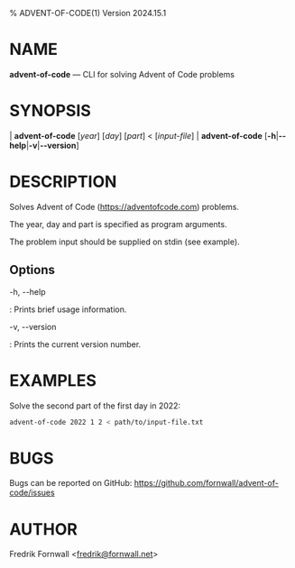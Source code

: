 % ADVENT-OF-CODE(1) Version 2024.15.1

NAME
====

**advent-of-code** — CLI for solving Advent of Code problems

SYNOPSIS
========

| **advent-of-code** \[_year_] \[_day_] \[_part_] < \[_input-file_]
| **advent-of-code** \[**-h**|**\--help**|**-v**|**\--version**]

DESCRIPTION
===========

Solves Advent of Code (https://adventofcode.com) problems.

The year, day and part is specified as program arguments.

The problem input should be supplied on stdin (see example).

Options
-------

-h, \--help

:   Prints brief usage information.

-v, \--version

:   Prints the current version number.

EXAMPLES
========

Solve the second part of the first day in 2022:

```sh
advent-of-code 2022 1 2 < path/to/input-file.txt
```

BUGS
====

Bugs can be reported on GitHub: https://github.com/fornwall/advent-of-code/issues

AUTHOR
======

Fredrik Fornwall &lt;fredrik@fornwall.net&gt;
